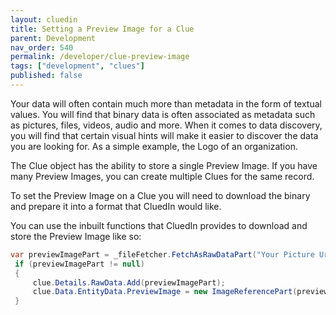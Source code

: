 ```yaml
---
layout: cluedin
title: Setting a Preview Image for a Clue
parent: Development
nav_order: 540
permalink: /developer/clue-preview-image
tags: ["development", "clues"]
published: false
---
```


Your data will often contain much more than metadata in the form of textual values. You will find that binary data is often associated as metadata such as pictures, files, videos, audio and more. When it comes to data discovery, you will find that certain visual hints will make it easier to discover the data you are looking for. As a simple example, the Logo of an organization. 

The Clue object has the ability to store a single Preview Image. If you have many Preview Images, you can create multiple Clues for the same record. 

To set the Preview Image on a Clue you will need to download the binary and prepare it into a format that CluedIn would like. 

You can use the inbuilt functions that CluedIn provides to download and store the Preview Image like so:

```csharp
var previewImagePart = _fileFetcher.FetchAsRawDataPart("Your Picture Url", "/RawData/PreviewImage", "preview_{0}".FormatWith(data.Name));
 if (previewImagePart != null)
 {
     clue.Details.RawData.Add(previewImagePart);
     clue.Data.EntityData.PreviewImage = new ImageReferencePart(previewImagePart, 255, 255);
 }
```